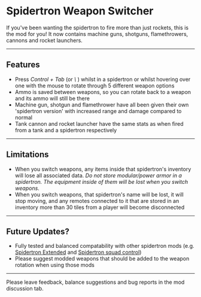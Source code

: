 Spidertron Weapon Switcher
==================

If you've been wanting the spidertron to fire more than just rockets, this is the mod for you! It now contains machine guns, shotguns, flamethrowers, cannons and rocket launchers.

-----
Features
-----

- Press *Control + Tab* (or *\\* ) whilst in a spidertron or whilst hovering over one with the mouse to rotate through 5 different weapon options
- Ammo is saved between weapons, so you can rotate back to a weapon and its ammo will still be there
- Machine gun, shotgun and flamethrower have all been given their own 'spidertron version' with increased range and damage compared to normal
- Tank cannon and rocket launcher have the same stats as when fired from a tank and a spidertron respectively

-----
Limitations
-----

- When you switch weapons, any items inside that spidertron's inventory will lose all associated data. *Do not store modular/power armor in a spidertron. The equipment inside of them will be lost when you switch weapons*.
- When you switch weapons, that spidertron's name will be lost, it will stop moving, and any remotes connected to it that are stored in an inventory more than 30 tiles from a player will become disconnected

-----
Future Updates?
-----

- Fully tested and balanced compatability with other spidertron mods (e.g. [Spidertron Extended](https://mods.factorio.com/mod/spidertron-extended) and [Spidertron squad control](https://mods.factorio.com/mod/Spider_Control))
- Please suggest modded weapons that should be added to the weapon rotation when using those mods

-----
Please leave feedback, balance suggestions and bug reports in the mod discussion tab.
